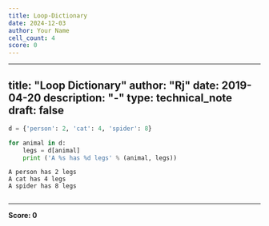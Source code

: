 ```yaml
---
title: Loop-Dictionary
date: 2024-12-03
author: Your Name
cell_count: 4
score: 0
---
```


---
title: "Loop Dictionary"
author: "Rj"
date: 2019-04-20
description: "-"
type: technical_note
draft: false
---

```python
d = {'person': 2, 'cat': 4, 'spider': 8}
```


```python
for animal in d:
    legs = d[animal]
    print ('A %s has %d legs' % (animal, legs))
```

    A person has 2 legs
    A cat has 4 legs
    A spider has 8 legs



```python

```


---
**Score: 0**